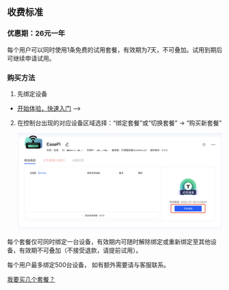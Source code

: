 ## 收费标准

### 优惠期：26元一年

每个用户可以同时使用1条免费的试用套餐，有效期为7天，不可叠加。试用到期后可继续申请试用。

### 购买方法

1. 先绑定设备

* [开始体验，快速入门](/zh/guide/ddnsto/start.md) -->

2. 在控制台出现的对应设备区域选择：“绑定套餐”或“切换套餐” -> “购买新套餐”

   ![pay1](./pay/pay1.jpg)   

每个套餐仅可同时绑定一台设备，有效期内可随时解除绑定或重新绑定至其他设备，有效期不可叠加（不接受退款，请提前试用）。

每个用户最多绑定500台设备， 如有额外需要请与客服联系。



[我要买几个套餐？](https://doc.linkease.com/post/2021/06/25/what-is-tunnel/)